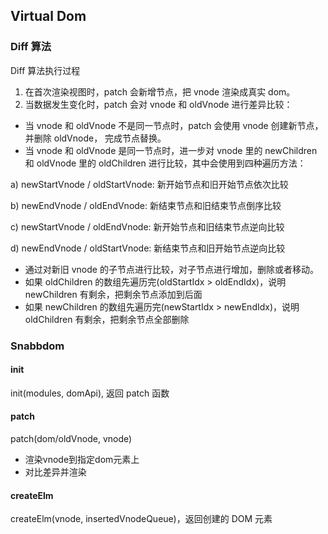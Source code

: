 ## Virtual Dom
### Diff 算法
Diff 算法执行过程
1. 在首次渲染视图时，patch 会新增节点，把 vnode 渲染成真实 dom。
2. 当数据发生变化时，patch 会对 vnode 和 oldVnode 进行差异比较：
- 当 vnode 和 oldVnode 不是同一节点时，patch 会使用 vnode 创建新节点，并删除 oldVnode， 完成节点替换。
- 当 vnode 和 oldVnode 是同一节点时，进一步对 vnode 里的 newChildren 和 oldVnode 里的 oldChildren 进行比较，其中会使用到四种遍历方法：

a) newStartVnode / oldStartVnode: 新开始节点和旧开始节点依次比较

b) newEndVnode / oldEndVnode: 新结束节点和旧结束节点倒序比较

c) newStartVnode / oldEndVnode: 新开始节点和旧结束节点逆向比较

d) newEndVnode / oldStartVnode: 新结束节点和旧开始节点逆向比较

- 通过对新旧 vnode 的子节点进行比较，对子节点进行增加，删除或者移动。
- 如果 oldChildren 的数组先遍历完(oldStartIdx > oldEndIdx)，说明 newChildren 有剩余，把剩余节点添加到后面
- 如果 newChildren 的数组先遍历完(newStartIdx > newEndIdx)，说明 oldChildren 有剩余，把剩余节点全部删除

### Snabbdom
#### init
init(modules, domApi), 返回 patch 函数
#### patch
patch(dom/oldVnode, vnode)
- 渲染vnode到指定dom元素上
- 对比差异并渲染
#### createElm
createElm(vnode, insertedVnodeQueue)，返回创建的 DOM 元素